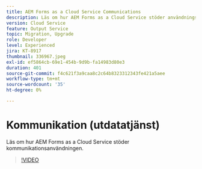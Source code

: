 ```yaml
---
title: AEM Forms as a Cloud Service Communications
description: Läs om hur AEM Forms as a Cloud Service stöder användningsexemplet för kommunikation.
version: Cloud Service
feature: Output Service
topic: Migration, Upgrade
role: Developer
level: Experienced
jira: KT-8917
thumbnail: 336967.jpeg
exl-id: ef5864cb-69e1-454b-9d9b-fa14983d80e3
duration: 401
source-git-commit: f4c621f3a9caa8c2c64b8323312343fe421a5aee
workflow-type: tm+mt
source-wordcount: '35'
ht-degree: 0%

---
```


# Kommunikation (utdatatjänst)

Läs om hur AEM Forms as a Cloud Service stöder kommunikationsanvändningen.

>[!VIDEO](https://video.tv.adobe.com/v/336967?quality=12&learn=on)

